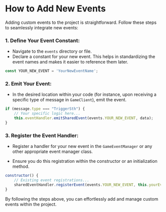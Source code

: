 
How to Add New Events
=====================

Adding custom events to the project is straightforward. Follow these steps to seamlessly integrate new events:

### 1. Define Your Event Constant:

- Navigate to the `events` directory or file.
- Declare a constant for your new event. This helps in standardizing the event names and makes it easier to reference them later.

```javascript
const YOUR_NEW_EVENT = 'YourNewEventName';
```

### 2. Emit Your Event:

- In the desired location within your code (for instance, upon receiving a specific type of message in `GameClient`), emit the event.

```javascript
if (message.type === "TriggerSth") {
    // Your specific logic here...
    this.eventHandler.emitSharedEvent(events.YOUR_NEW_EVENT, data);
}
```

### 3. Register the Event Handler:

- Register a handler for your new event in the `GameEventManager` or any other appropriate event manager class.

- Ensure you do this registration within the constructor or an initialization method.

```javascript
constructor() {
    // Existing event registrations...
    sharedEventHandler.registerEvent(events.YOUR_NEW_EVENT, this.yourEventHandlerFunction.bind(this));
}
```

By following the steps above, you can effortlessly add and manage custom events within the project.
